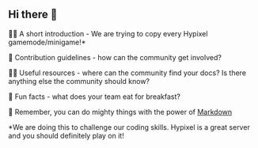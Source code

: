 ## Hi there 👋

🙋‍♀️ A short introduction - We are trying to copy every Hypixel gamemode/minigame!*

🌈 Contribution guidelines - how can the community get involved?

👩‍💻 Useful resources - where can the community find your docs? Is there anything else the community should know?

🍿 Fun facts - what does your team eat for breakfast?

🧙 Remember, you can do mighty things with the power of [Markdown](https://docs.github.com/github/writing-on-github/getting-started-with-writing-and-formatting-on-github/basic-writing-and-formatting-syntax)


*We are doing this to challenge our coding skills. Hypixel is a great server and you should definitely play on it!
